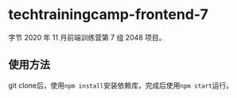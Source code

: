 # techtrainingcamp-frontend-7

字节 2020 年 11 月前端训练营第 7 组 2048 项目。

## 使用方法
git clone后，使用`npm install`安装依赖库，完成后使用`npm start`运行。